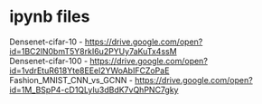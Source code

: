 <h1>ipynb files</h1>

Densenet-cifar-10 - https://drive.google.com/open?id=1BC2lN0bmT5Y8rkI6u2PYUy7aKuTx4ssM
<br>
Densenet-cifar-100 - https://drive.google.com/open?id=1vdrEtuR618Yte8EEel2YWoAbIFCZoPaE
<br>
Fashion_MNIST_CNN_vs_GCNN - https://drive.google.com/open?id=1M_BSpP4-cD1QLyIu3dBdK7vQhPNC7gky
